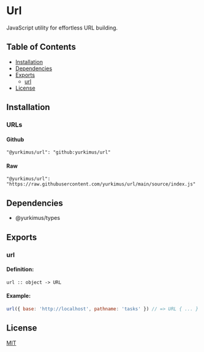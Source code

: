 # Url

JavaScript utility for effortless URL building.

## Table of Contents

- [Installation](#installation)
- [Dependencies](#dependencies)
- [Exports](#exports)
  - [url](#url)
- [License](#license)

## Installation

### URLs

#### Github

```
"@yurkimus/url": "github:yurkimus/url"
```

#### Raw

```
"@yurkimus/url": "https://raw.githubusercontent.com/yurkimus/url/main/source/index.js"
```

## Dependencies

- @yurkimus/types

## Exports

### url

#### Definition:

```
url :: object -> URL
```

#### Example:

```javascript
url({ base: 'http://localhost', pathname: 'tasks' }) // => URL { ... }
```

## License

[MIT](LICENSE)

